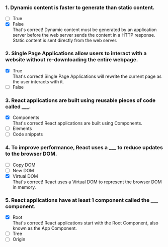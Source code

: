 ### 1. Dynamic content is faster to generate than static content.

- [ ] True
- [x] False <br>
      That's correct! Dynamic content must be generated by an application server before the web server sends the content in a HTTP response. Static content is sent directly from the web server.

### 2. Single Page Applications allow users to interact with a website without re-downloading the entire webpage.

- [x] True <br>
      That's correct! Single Page Applications will rewrite the current page as the user interacts with it.
- [ ] False

### 3. React applications are built using reusable pieces of code called \_\_\_.

- [x] Components <br>
      That's correct! React applications are built using Components.
- [ ] Elements
- [ ] Code snippets

### 4. To improve performance, React uses a \_\_\_ to reduce updates to the browser DOM.

- [ ] Copy DOM
- [ ] New DOM
- [x] Virtual DOM <br>
      That's correct! React uses a Virtual DOM to represent the browser DOM in memory.

### 5. React applications have at least 1 component called the \_\_\_ component.

- [x] Root <br>
      That's correct! React applications start with the Root Component, also known as the App Component.
- [ ] Tree
- [ ] Origin
